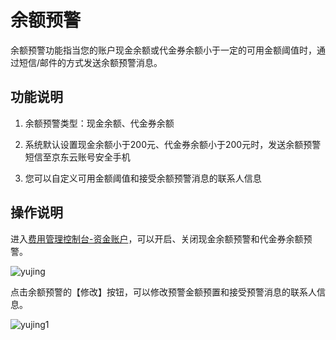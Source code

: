 # 余额预警

余额预警功能指当您的账户现金余额或代金券余额小于一定的可用金额阈值时，通过短信/邮件的方式发送余额预警消息。

## 功能说明

1. 余额预警类型：现金余额、代金券余额

2. 系统默认设置现金余额小于200元、代金券余额小于200元时，发送余额预警短信至京东云账号安全手机

3. 您可以自定义可用金额阈值和接受余额预警消息的联系人信息

## 操作说明

进入[费用管理控制台-资金账户](https://capital.jdcloud.com/cost/capital/capital-overview)，可以开启、关闭现金余额预警和代金券余额预警。

![yujing](../../../../image/Charge/yujing.png)

点击余额预警的【修改】按钮，可以修改预警金额预置和接受预警消息的联系人信息。

![yujing1](../../../../image/Charge/yujing1.png)
